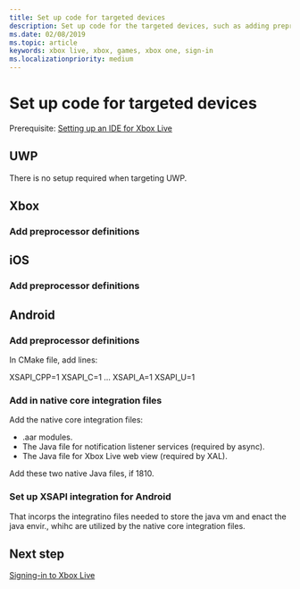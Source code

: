 ```yaml
---
title: Set up code for targeted devices
description: Set up code for the targeted devices, such as adding preprocessor definitions.
ms.date: 02/08/2019
ms.topic: article
keywords: xbox live, xbox, games, xbox one, sign-in
ms.localizationpriority: medium
---
```

# Set up code for targeted devices

Prerequisite: [Setting up an IDE for Xbox Live](set-up-ide/index.md)


<!--====================================================-->
## UWP

There is no setup required when targeting UWP.


<!--====================================================-->
## Xbox


### Add preprocessor definitions



<!--====================================================-->
## iOS


### Add preprocessor definitions



<!--====================================================-->
## Android


### Add preprocessor definitions



In CMake file, add lines:

XSAPI_CPP=1
XSAPI_C=1
...
XSAPI_A=1
XSAPI_U=1


### Add in native core integration files

Add the native core integration files:

<!-- question: aar modules are internal, not public, needed by xsapi lib for android device usage. Will ms wrap .aar's, (and java files for notif & webview) into xsapi 1902 libs? -->
* .aar modules.    
* The Java file for notification listener services (required by async).
* The Java file for Xbox Live web view (required by XAL).

Add these two native Java files, if 1810.


### Set up XSAPI integration for Android

That incorps the integratino files needed to store the java vm and enact the java envir., whihc are utilized by the native core integration files.


## Next step

[Signing-in to Xbox Live](sign-in.md)

